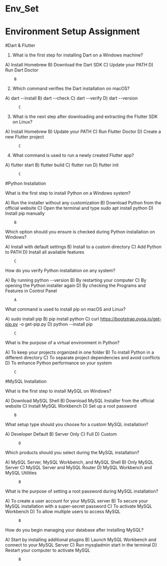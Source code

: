 # Env_Set

# Environment Setup Assignment

#Dart & Flutter

1. What is the first step for installing Dart on a Windows machine?

A) Install Homebrew
B) Download the Dart SDK
C) Update your PATH
D) Run Dart Doctor

        B



2. Which command verifies the Dart installation on macOS?

A) dart --install
B) dart --check
C) dart --verify
D) dart --version

          C


          
3. What is the next step after downloading and extracting the Flutter SDK on Linux?

A) Install Homebrew
B) Update your PATH
C) Run Flutter Doctor
D) Create a new Flutter project

          C

          
4. What command is used to run a newly created Flutter app?

A) flutter start
B) flutter build
C) flutter run
D) flutter init

          C


          
#Python Installation

What is the first step to install Python on a Windows system?

A) Run the installer without any customization
B) Download Python from the official website
C) Open the terminal and type sudo apt install python
D) Install pip manually

        B

        
Which option should you ensure is checked during Python installation on Windows?

A) Install with default settings
B) Install to a custom directory
C) Add Python to PATH
D) Install all available features

        C

        
How do you verify Python installation on any system?

A) By running python --version
B) By restarting your computer
C) By opening the Python installer again
D) By checking the Programs and Features in Control Panel

        A

        
What command is used to install pip on macOS and Linux?

A) sudo install pip
B) pip install python
C) curl https://bootstrap.pypa.io/get-pip.py -o get-pip.py
D) python --install pip

        C

        
What is the purpose of a virtual environment in Python?

A) To keep your projects organized in one folder
B) To install Python in a different directory
C) To separate project dependencies and avoid conflicts
D) To enhance Python performance on your system

        C

        
#MySQL Installation

What is the first step to install MySQL on Windows?

A) Download MySQL Shell
B) Download MySQL Installer from the official website
C) Install MySQL Workbench
D) Set up a root password

        B
        
What setup type should you choose for a custom MySQL installation?

A) Developer Default
B) Server Only
C) Full
D) Custom

          D

          
Which products should you select during the MySQL installation?

A) MySQL Server, MySQL Workbench, and MySQL Shell
B) Only MySQL Server
C) MySQL Server and MySQL Router
D) MySQL Workbench and MySQL Utilities

          B

          
What is the purpose of setting a root password during MySQL installation?

A) To create a user account for your MySQL server
B) To secure your MySQL installation with a super-secret password
C) To activate MySQL Workbench
D) To allow multiple users to access MySQL

          B  

          
How do you begin managing your database after installing MySQL?

A) Start by installing additional plugins
B) Launch MySQL Workbench and connect to your MySQL Server
C) Run mysqladmin start in the terminal
D) Restart your computer to activate MySQL

          B
